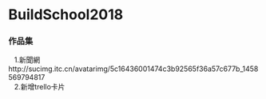 # BuildSchool2018

### 作品集
    1.新聞網http://sucimg.itc.cn/avatarimg/5c16436001474c3b92565f36a57c677b_1458569794817  
    2.新增trello卡片

